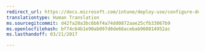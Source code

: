 ```yaml
---
redirect_url: https://docs.microsoft.com/intune/deploy-use/configure-deploy-lookout-for-work-app
translationtype: Human Translation
ms.sourcegitcommit: d42fa20a3bc6b6f4a74dd0872aae25cfb33067b9
ms.openlocfilehash: bf74c64b1e90ab097d8de66acebab960814952ac
ms.lasthandoff: 03/21/2017

---
```

